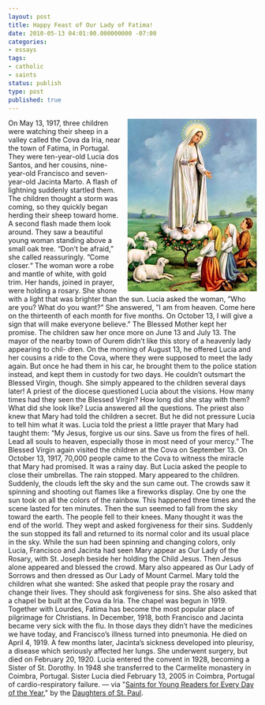 ```yaml
---
layout: post
title: Happy Feast of Our Lady of Fatima!
date: 2010-05-13 04:01:00.000000000 -07:00
categories:
- essays
tags:
- catholic
- saints
status: publish
type: post
published: true
---
```

<img src="/assets/tumblr_l2bxxx6UUz1qz9pwk.jpg" alt="Our Lady of Fatima" style="float: right; padding-left: 1em;" /> On May 13, 1917, three children were watching their sheep in a valley called the Cova da Iria, near the town of Fatima, in Portugal. They were ten-year-old Lucia dos Santos, and her cousins, nine-year-old Francisco and seven-year-old Jacinta Marto. A flash of lightning suddenly startled them. The children thought a storm was coming, so they quickly began herding their sheep toward home. A second flash made them look around. They saw a beautiful young woman standing above a small oak tree. “Don’t be afraid,” she called reassuringly. ”Come closer.“ The woman wore a robe and mantle of white, with gold trim. Her hands, joined in prayer, were holding a rosary. She shone with a light that was brighter than the sun. Lucia asked the woman, ”Who are you? What do you want?” She answered, ”I am from heaven. Come here on the thirteenth of each month for five months. On October 13, I will give a sign that will make everyone believe.” The Blessed Mother kept her promise. The children saw her once more on June 13 and July 13. The mayor of the nearby town of Ourem didn’t like this story of a heavenly lady appearing to chil- dren. On the morning of August 13, he offered Lucia and her cousins a ride to the Cova, where they were supposed to meet the lady again. But once he had them in his car, he brought them to the police station instead, and kept them in custody for two days. He couldn’t outsmart the Blessed Virgin, though. She simply appeared to the children several days later! A priest of the diocese questioned Lucia about the visions. How many times had they seen the Blessed Virgin? How long did she stay with them? What did she look like? Lucia answered all the questions. The priest also knew that Mary had told the children a secret. But he did not pressure Lucia to tell him what it was. Lucia told the priest a little prayer that Mary had taught them: ”My Jesus, forgive us our sins. Save us from the fires of hell. Lead all souls to heaven, especially those in most need of your mercy.” The Blessed Virgin again visited the children at the Cova on September 13. On October 13, 1917, 70,000 people came to the Cova to witness the miracle that Mary had promised. It was a rainy day. But Lucia asked the people to close their umbrellas. The rain stopped. Mary appeared to the children. Suddenly, the clouds left the sky and the sun came out. The crowds saw it spinning and shooting out flames like a fireworks display. One by one the sun took on all the colors of the rainbow. This happened three times and the scene lasted for ten minutes. Then the sun seemed to fall from the sky toward the earth. The people fell to their knees. Many thought it was the end of the world. They wept and asked forgiveness for their sins. Suddenly the sun stopped its fall and returned to its normal color and its usual place in the sky. While the sun had been spinning and changing colors, only Lucia, Francisco and Jacinta had seen Mary appear as Our Lady of the Rosary, with St. Joseph beside her holding the Child Jesus. Then Jesus alone appeared and blessed the crowd. Mary also appeared as Our Lady of Sorrows and then dressed as Our Lady of Mount Carmel. Mary told the children what she wanted: She asked that people pray the rosary and change their lives. They should ask forgiveness for sins. She also asked that a chapel be built at the Cova da Iria. The chapel was begun in 1919. Together with Lourdes, Fatima has become the most popular place of pilgrimage for Christians. In December, 1918, both Francisco and Jacinta became very sick with the flu. In those days they didn’t have the medicines we have today, and Francisco’s illness turned into pneumonia. He died on April 4, 1919. A few months later, Jacinta’s sickness developed into pleurisy, a disease which seriously affected her lungs. She underwent surgery, but died on February 20, 1920. Lucia entered the convent in 1928, becoming a Sister of St. Dorothy. In 1948 she transferred to the Carmelite monastery in Coimbra, Portugal. Sister Lucia died February 13, 2005 in Coimbra, Portugal of cardio-respiratory failure.
&mdash; via "[Saints for Young Readers for Every Day of the Year](http://jclubcatholic.org/stories/saints_may.php#13)," by the [Daughters of St. Paul](http://www.daughtersofstpaul.com/).
